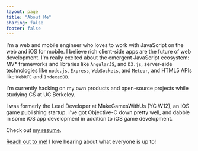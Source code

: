 ```yaml
---
layout: page
title: "About Me"
sharing: false
footer: false
---
```


I'm a web and mobile engineer who loves to work with JavaScript on the web and iOS for mobile. I believe rich client-side apps are the future of web development. I'm really excited about the emergent JavaScript ecosystem: MV* frameworks and libraries like `AngularJS`, and `D3.js`, server-side technologies like `node.js`, `Express`, `WebSockets`, and `Meteor`, and HTML5 APIs like `WebRTC` and `IndexedDB`.

I'm currently hacking on my own products and open-source projects while studying CS at UC Berkeley.

I was formerly the Lead Developer at MakeGamesWithUs (YC W12), an iOS game publishing startup. I've got Objective-C down pretty well, and dabble in some iOS app development in addition to iOS game development.

Check out [my resume](/about/brianchu_resume.pdf).

<a href="#" data-toggle="modal" data-target=".contact-modal.hide.fade">Reach out to me!</a> I love hearing about what everyone is up to!
